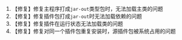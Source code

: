 1. 【修复】修复主程序打成`jar-out`类型包时，无法加载主类的问题
2. 【修复】修复插件包打成`jar-out`时无法加载依赖的问题
3. 【修复】修复插件在运行状态无法加载类的问题
4. 【修复】修复对同一个插件包重复安装时，源插件包被系统占用的问题